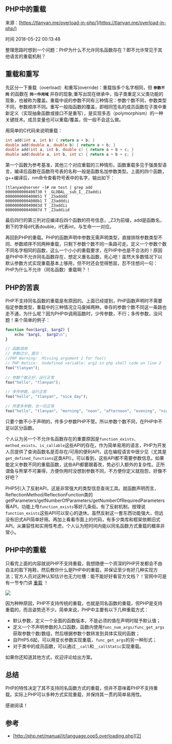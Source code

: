 ## PHP中的重载

来源：[https://tlanyan.me/overload-in-php/](https://tlanyan.me/overload-in-php/)

时间 2018-05-22 00:13:48

 
整理思路时想到一个问题：PHP为什么不允许同名函数存在？即不允许常见于其他语言的重载机制？
 
## 重载和重写
 
先区分一下重载（overload）和重写(override)：重载指多个名字相同，但 **`参数不同`**  的函数在 **`同一作用域`**  并存的现象;重写出现在继承中，指子类重定义父类功能的现象，也被称为覆盖。重载中说的参数不同有三种情况：参数个数不同，参数类型不同，参数顺序不同。重写一般指函数的覆盖，即相同签名的成员函数在子类中重新定义（实现抽象函数或接口不是重写），是实现多态（polymorphism）的一种关键技术。成员变量也可以重载/覆盖，但一般不会这么做。
 
用简单的C代码来说明重载：
 
```c
int add(int a, int b) { return a + b; }
double add(double a, double b) { return a + b; }
double add(int a, int b, double c) { return a + b + c; }
double add(double a, int b, int c) { return a + b + c; }
```
 
第一个函数为参考基准，其他三个对应重载的三种情形。函数重载多见于强类型语言，编译后函数在函数符号表的名称一般是函数名加参数类型。上面的四个函数，g++编译后，nm命令查看符号表中的名字，输出如下：
 
``` 
[tlanyan@server ~]# nm test | grep add
0000000000400730 t _GLOBAL__sub_I__Z3addii
0000000000400851 T _Z3adddd
00000000004008b1 T _Z3adddii
000000000040083d T _Z3addii
000000000040087d T _Z3addiid
```
 
最后四行的第三列对应编译后四个函数的符号信息，_Z3为前缀，add是函数名，剩下的字母d代表double，i代表int，与生命一一对应。
 
再回到PHP的重载。PHP的函数声明中参数无需声明类型，直接排除参数类型不同、参数顺序不同两种重载，只剩下参数个数不同一条路可走。定义一个参数个数不同名字相同的函数，这么一个小小的重载要求，在PHP中也是不合法的！原因是PHP中不允许同名函数存在，想定义重名函数，死心吧！虽然大多数情况下以默认参数方式实现重载基本上够用，但不时还会觉得憋屈，忍不住想问一句：PHP为什么不允许（同名函数）重载啊？！
 
## PHP的苦衷
 
PHP不支持同名函数的重载是有原因的。上面已经提到，PHP函数声明时不需要指定参数类型，重载中的三种情况立马废掉两种。幸存的参数个数不同这一条路也走不通，为什么呢？因为PHP中调用函数时，少传参数，不行；多传参数，没问题！来个简单的例子：
 
```php
function foo($arg1, $arg2) {
    echo "$arg1,  $arg2\n";
}
 
// 函数调用
// 参数过少，提示：
//PHP Warning:  Missing argument 2 for foo()
// PHP Notice:  Undefined variable: arg2 in php shell code on line 2
foo("tlanyan");
 
// 参数个数正好，运行正常
foo("hello", "tlanyan");
 
// 多传参数，运行正常
foo("hello", "tlanyan", "nice day");
 
// 传更多参数，也一切正常
foo("hello", "tlanyan", "morning", "noon", "afternoon", "evening", "night");
```
 
只要个数不小于声明的，传多少参数PHP不管。所以参数个数不同，在PHP中不足以区分函数。
 
个人认为另一个不允许名函数存在的重要原因是`function_exists`、`method_exists`、`is_callable`这些API的存在。作为简单易用的语言，PHP为开发人员提供了查询函数名是否存在/可用的便利API，这在编程语言中很少见（尤其是`get_defined_functions`这类API）。可以看到，这些API都不需要参数信息。如果能定义参数不同的重载函数，这些API都要跟着改，势必引入额外的复杂性。正所谓鱼与熊掌不可兼得，方便你用时没想到参数不同，不方便你定义就抱怨，好像不好吧？
 
PHP5引入了反射API，这是非常强大的类型信息查询工具。就函数声明而言，ReflectionMethod/ReflectionFunction类的getParameters/getNumberOfParameters/getNumberOfRequiredParameters等API，功能上甩`function_exists`等好几条街。有了反射机制，按理说`function_exists`这些API可以安心的退休。虽然反射这一套东西功能强大，但远没有旧式API简单好用。再加上看看市面上的代码，有多少类库和框架依赖旧式API。从兼容性和实用性考虑，个人认为短时间内能以同名函数方式重载的概率非常小。
 
## PHP中的重载
 
只看完上面的内容就说PHP不支持重载，我想随便一个资深的PHP开发都会不由自主的取下拖鞋，然后教你什么是PHP中的重载，并保证至少有好几种实现方法；官方人员对这种认知估计也无力吐槽：能不能好好看官方文档？！官网中可是有一节专门讲 [重载][1] ！
 
![][0]
 
因为种种原因，PHP不支持传统的重载，也就是同名函数的重载，但PHP是支持重载的，而且姿势还不少。简单来说，PHP中主要有以下几种重载方式：
 
 
* 默认参数，定义一个全面的函数版本，不是必须的值在声明时赋予默认值； 
* 定义一个不声明参数的入口函数，函数内使用`func_num_args/func_get_args`获取参数个数/数组，然后根据参数个数转发到具体实现的函数；  
* 自PHP5.6起，可以用变长参数实现重载，`func_get_args`的另一种形式；  
* 对于类中的成员函数，可以通过`__call`和`__callStatic`实现重载。  
 
 
如果你还知道其他方式，欢迎评论给出方案。
 
## 总结
 
PHP的特性决定了其不支持同名函数方式的重载，但并不意味着PHP不支持重载。实际上PHP可以多种方式实现重载，并保持其一贯的简单易用性。
 
感谢阅读！
 
## 参考
 
 
* [http://php.net/manual/it/language.oop5.overloading.php][2]  
 
 


[1]: http://php.net/manual/it/language.oop5.overloading.php
[2]: http://php.net/manual/it/language.oop5.overloading.php
[0]: https://img2.tuicool.com/Z3aIVfI.jpg 